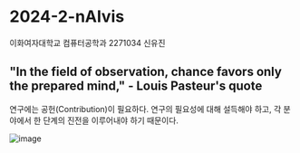 # 2024-2-nAIvis 
이화여자대학교 컴퓨터공학과 2271034 신유진 

##  "In the field of observation, chance favors only the prepared mind," - Louis Pasteur's quote
 연구에는 공헌(Contribution)이 필요하다. 연구의 필요성에 대해 설득해야 하고, 각 분야에서 한 단계의 진전을 이루어내야 하기 때문이다. 


![image](https://github.com/user-attachments/assets/43870c8e-ebe2-48c0-9e40-013251bd9edd)
